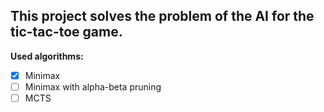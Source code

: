 ## This project solves the problem of the AI for the tic-tac-toe game.
**Used algorithms:**  
- [x] Minimax
- [ ] Minimax with alpha-beta pruning
- [ ] MCTS
